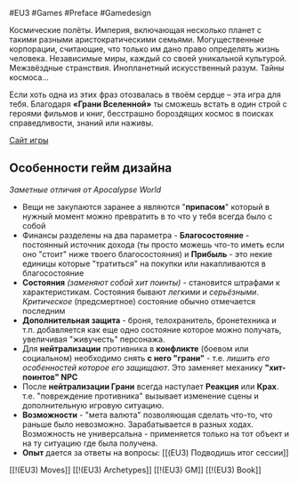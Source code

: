 #EU3  #Games #Preface #Gamedesign 

Космические полёты. Империя, включающая несколько планет с такими разными аристократическими семьями. Могущественные корпорации, считающие, что только им дано право определять жизнь человека. Независимые миры, каждый со своей уникальной культурой. Межзвёздные странствия. Инопланетный искусственный разум. Тайны космоса…  
  
Если хоть одна из этих фраз отозвалась в твоём сердце – эта игра для тебя. Благодаря **«Грани Вселенной»** ты сможешь встать в один строй с героями фильмов и книг, бесстрашно бороздящих космос в поисках справедливости, знаний или наживы.

[Сайт игры](http://eotvrpg.ru/)

## Особенности гейм дизайна
*Заметные отличия от Apocalypse World*

* Вещи не закупаются заранее а являются "**припасом**" который в нужный момент можно превратить в то что у тебя всегда было с собой
* Финансы разделены на два параметра - **Благосостояние** - постоянный источник дохода (ты просто можешь что-то иметь если оно "стоит" ниже твоего благосостояния) и **Прибыль** - это некие единицы которые "тратиться" на покупки или накапливаются в благосостояние
* **Состояния** *(заменяют собой хит поинты)* - становится штрафами к характеристикам. Состояния бывают *легкими* и *серьёзными*. *Критическое* (предсмертное) состояние обычно отмечается последним
* **Дополнительная защита** - броня, телохранитель, бронетехника и т.п. добавляется как еще одно состояние которое можно получать, увеличивая "живучесть" персонажа.
* Для **нейтрализации** противника в **конфликте** (боевом или социальном) необходимо снять **с него "грани"** - т.е. *лишить его особенностей которое его защищают*. Это заменяет механику **"хит-поинтов" NPC**
* После **нейтрализации Грани** всегда наступает **Реакция** или **Крах**. т.е. "повреждение противника" вызывает изменение сцены и дополнительную игровую ситуацию.
* **Возможности** - "мета валюта" позволяющая сделать что-то, что раньше было невозможно. Зарабатывается в разных ходах. Возможность не универсальна - применяется только на тот объект и на ту ситуацию где была получена.
* **Опыт** дается за ответы на вопросы: [[(EU3) Подводишь итог сессии]]


[[!(EU3) Moves]]
[[!(EU3) Archetypes]]
[[!(EU3) GM]]
[[!(EU3) Book]]